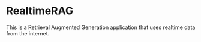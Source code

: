 # RealtimeRAG
This is a Retrieval Augmented Generation application that uses realtime data from the internet.
